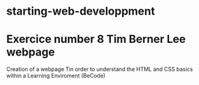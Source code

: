 # starting-web-developpment
# Exercice number 8 Tim Berner Lee webpage  
Creation of a webpage Tin order to understand the HTML and CSS basics within a Learning Enviroment (BeCode)
